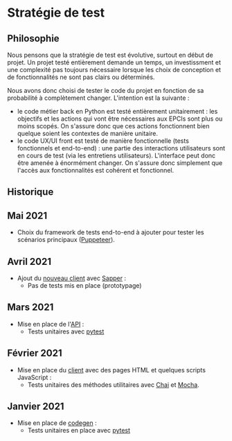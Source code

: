 # Stratégie de test

## Philosophie

Nous pensons que la stratégie de test est évolutive, surtout en début de projet.
Un projet testé entièrement demande un temps, un investissment et une complexité
pas toujours nécessaire lorsque les choix de conception et de fonctionnalités ne
sont pas clairs ou déterminés.

Nous avons donc choisi de tester le code du projet en fonction de sa probabilité
à complètement changer. L'intention est la suivante :
- le code métier back en Python est testé entièrement unitairement : les
  objectifs et les actions qui vont être nécessaires aux EPCIs sont plus ou
  moins scopés. On s'assure donc que ces actions fonctionnent bien quelque
  soient les contextes de manière unitaire.
- le code UX/UI front est testé de manière fonctionnelle (tests fonctionnels et
  end-to-end) : une partie des interactions utilisateurs sont en cours de test
  (via les entretiens utilisateurs). L'interface peut donc être amenée à
  énormément changer. On s'assure donc simplement que l'accès aux
  fonctionnalités est cohérent et fonctionnel.

## Historique

## Mai 2021
- Choix du framework de tests end-to-end à ajouter pour tester les scénarios
  principaux ([Puppeteer](https://pptr.dev/)).

## Avril 2021
- Ajout du [nouveau client](https://github.com/betagouv/label-transition-ecologique/tree/main/app.territoiresentransitions.fr)
avec [Sapper](https://sapper.svelte.dev/) :
  - Pas de tests mis en place (prototypage)

## Mars 2021
- Mise en place de l'[API](https://github.com/betagouv/api-label-transition-ecologique) :
  - Tests unitaires avec [pytest](https://docs.pytest.org/en/6.2.x/)

## Février 2021
- Mise en place du [client](https://github.com/betagouv/label-transition-ecologique/tree/main/client)
avec des pages HTML et quelques scripts JavaScript :
  - Tests unitaires des méthodes utilitaires avec [Chai](https://www.chaijs.com/)
    et [Mocha](https://mochajs.org/).

## Janvier 2021
- Mise en place de [codegen](https://github.com/betagouv/label-transition-ecologique/tree/main/codegen) :
  - Tests unitaires en place avec [pytest](https://docs.pytest.org/en/6.2.x/)
